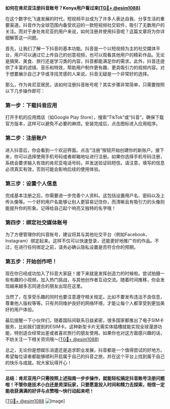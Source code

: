 **如何在肯尼亚注册抖音账号？Kenya用户看过来[[TG💪+ @esim1088](https://t.me/s/esim1088)]**

在这个数字化飞速发展的时代，短视频平台成为了许多人表达自我、分享生活的重要渠道。抖音作为全球范围内备受欢迎的一款短视频社交软件，吸引了无数用户的关注。而对于身处肯尼亚的用户来说，如何注册并使用抖音呢？这篇文章将为你详细解答这一问题。

首先，让我们了解一下抖音的基本功能。抖音是一个以短视频为主的社交媒体平台，用户可以通过它上传自己的创意视频，也可以观看其他用户的精彩作品。无论是搞笑、美食、旅行还是学习类的内容，抖音都能满足你的需求。此外，抖音还提供了丰富的滤镜、音乐和特效，帮助用户制作更有趣、更具吸引力的视频内容。对于想要展示自己才华或寻找灵感的人来说，抖音无疑是一个非常好的选择。

那么，作为肯尼亚居民，该如何注册抖音账号呢？其实步骤非常简单，只需要按照以下几步操作即可：

### 第一步：下载抖音应用

打开手机的应用商店（如Google Play Store），搜索“TikTok”或“抖音”。确保下载官方版本，这样可以避免不必要的麻烦。安装完成后，点击图标进入应用程序。

### 第二步：注册账户

进入抖音后，你会看到一个欢迎界面。点击“注册”按钮开始创建你的新账户。接下来，你可以选择使用手机号码或者邮箱地址进行注册。如果你选择手机号码注册，系统会要求输入有效的肯尼亚电话号码，并发送验证码短信。请注意，填写的信息必须真实有效，否则可能会影响后续的使用体验。

### 第三步：设置个人信息

完成基本注册之后，你需要进一步完善个人资料。这包括设置用户名、密码以及上传头像等。一个好的用户名能够让别人更容易记住你，而清晰且有吸引力的头像则能提升你的形象。记得给自己起个响亮又独特的名字哦！

### 第四步：绑定社交媒体账号

为了方便管理你的抖音账号，建议将其与其他社交平台（例如Facebook、Instagram）绑定起来。这样不仅可以快速登录，还能更好地推广你的作品。不过，在进行任何绑定之前，请务必确认隐私设置是否符合你的预期。

### 第五步：开始创作吧！

现在你已经成功加入了抖音大家庭！接下来就是发挥创造力的时候啦。尝试拍摄一些有趣的小视频，加入热门挑战，与其他创作者互动交流。随着时间推移，你会发现越来越多志同道合的朋友出现在这里。

当然了，在享受乐趣的同时也要注意遵守相关规定。比如不要发布违法不良信息，尊重他人版权等等。只有共同维护良好的网络环境，才能让每个人都享受到更加美好的用户体验。

最后提醒一下小伙伴们，随着国际间联系日益紧密，很多国家都推出了电子SIM卡服务，比如我们提到的ESIM卡。这种新型卡片无需实体插槽就能实现全球漫游功能，特别适合经常出差或者喜欢旅行的朋友使用。如果你也对这方面感兴趣的话，不妨关注一下相关资讯哦～[[TG💪+ @esim1088](https://t.me/s/esim1088)]

总之，无论你是想娱乐消遣还是追求职业发展，抖音都是一个值得尝试的好地方。希望每位读者都能够顺利开启属于自己的抖音之旅，并在这个平台上找到属于自己的快乐与成就。祝大家玩得开心！

---

**总结：肯尼亚用户只需按照上述指南一步步操作，就能轻松搞定抖音账号注册问题啦！不管你是技术小白还是资深玩家，只要愿意投入时间和精力去探索，相信一定能收获满满的好评与点赞哦～快行动起来吧！**

[[TG💪+ @esim1088](https://t.me/s/esim1088) ![Image](https://i.postimg.cc/4NQfJmqS/Snipaste-2025-05-13-00-14-12.png)]